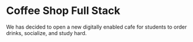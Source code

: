 # Coffee Shop Full Stack



We has decided to open a new digitally enabled cafe for students to order drinks, socialize, and study hard. 








